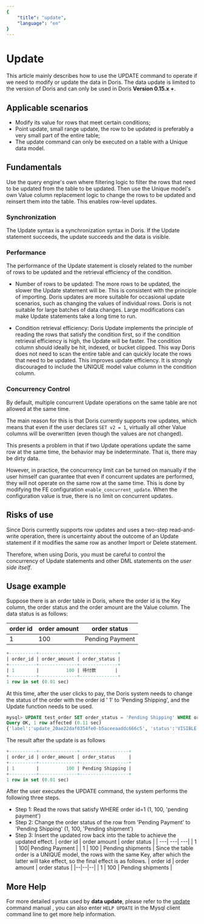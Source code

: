```yaml
---
{
    "title": "update",
    "language": "en"
}
---
```


<!--
Licensed to the Apache Software Foundation (ASF) under one
or more contributor license agreements.  See the NOTICE file
distributed with this work for additional information
regarding copyright ownership.  The ASF licenses this file
to you under the Apache License, Version 2.0 (the
"License"); you may not use this file except in compliance
with the License.  You may obtain a copy of the License at

  http://www.apache.org/licenses/LICENSE-2.0

Unless required by applicable law or agreed to in writing,
software distributed under the License is distributed on an
"AS IS" BASIS, WITHOUT WARRANTIES OR CONDITIONS OF ANY
KIND, either express or implied.  See the License for the
specific language governing permissions and limitations
under the License.
-->

# Update

This article mainly describes how to use the UPDATE command to operate if we need to modify or update the data in Doris.
The data update is limited to the version of Doris and can only be used in Doris **Version 0.15.x +**.

## Applicable scenarios

+ Modify its value for rows that meet certain conditions;
+ Point update, small range update, the row to be updated is preferably a very small part of the entire table;
+ The update command can only be executed on a table with a Unique data model.

## Fundamentals

Use the query engine's own where filtering logic to filter the rows that need to be updated from the table to be
updated. Then use the Unique model's own Value column replacement logic to change the rows to be updated and reinsert
them into the table. This enables row-level updates.

### Synchronization

The Update syntax is a synchronization syntax in Doris. If the Update statement succeeds, the update succeeds and the
data is visible.

### Performance

The performance of the Update statement is closely related to the number of rows to be updated and the retrieval
efficiency of the condition.

+ Number of rows to be updated: The more rows to be updated, the slower the Update statement will be. This is consistent
  with the principle of importing. Doris updates are more suitable for occasional update scenarios, such as changing the
  values of individual rows. Doris is not suitable for large batches of data changes. Large modifications can make
  Update statements take a long time to run.

+ Condition retrieval efficiency: Doris Update implements the principle of reading the rows that satisfy the condition
  first, so if the condition retrieval efficiency is high, the Update will be faster. The condition column should
  ideally be hit, indexed, or bucket clipped. This way Doris does not need to scan the entire table and can quickly
  locate the rows that need to be updated. This improves update efficiency. It is strongly discouraged to include the
  UNIQUE model value column in the condition column.

### Concurrency Control

By default, multiple concurrent Update operations on the same table are not allowed at the same time.

The main reason for this is that Doris currently supports row updates, which means that even if the user
declares ``SET v2 = 1``, virtually all other Value columns will be overwritten (even though the values are not changed).

This presents a problem in that if two Update operations update the same row at the same time, the behavior may be
indeterminate. That is, there may be dirty data.

However, in practice, the concurrency limit can be turned on manually if the user himself can guarantee that even if
concurrent updates are performed, they will not operate on the same row at the same time. This is done by modifying the
FE configuration ``enable_concurrent_update``. When the configuration value is true, there is no limit on concurrent
updates.

## Risks of use

Since Doris currently supports row updates and uses a two-step read-and-write operation, there is uncertainty about the
outcome of an Update statement if it modifies the same row as another Import or Delete statement.

Therefore, when using Doris, you must be careful to control the concurrency of Update statements and other DML
statements on the *user side itself*.

## Usage example

Suppose there is an order table in Doris, where the order id is the Key column, the order status and the order amount
are the Value column. The data status is as follows:

| order id | order amount | order status    |
| -------- | ------------ | --------------- |
| 1        | 100          | Pending Payment |

```sql
+----------+--------------+--------------+
| order_id | order_amount | order_status |
+----------+--------------+--------------+
| 1        |          100 | 待付款       |
+----------+--------------+--------------+
1 row in set (0.01 sec)
```

At this time, after the user clicks to pay, the Doris system needs to change the status of the order with the order id '
1' to 'Pending Shipping', and the Update function needs to be used.

```sql
mysql> UPDATE test_order SET order_status = 'Pending Shipping' WHERE order_id = 1;
Query OK, 1 row affected (0.11 sec)
{'label':'update_20ae22daf0354fe0-b5aceeaaddc666c5', 'status':'VISIBLE', 'txnId':'33', 'queryId':'20ae22daf0354fe0-b5aceeaaddc666c5'}
```

The result after the update is as follows

```sql
+----------+--------------+------------------+
| order_id | order_amount | order_status     |
+----------+--------------+------------------+
| 1        |          100 | Pending Shipping |
+----------+--------------+------------------+
1 row in set (0.01 sec)
```

After the user executes the UPDATE command, the system performs the following three steps.

- Step 1: Read the rows that satisfy WHERE order id=1 (1, 100, 'pending payment')
- Step 2: Change the order status of the row from 'Pending Payment' to 'Pending Shipping' (1, 100, 'Pending shipment')
- Step 3: Insert the updated row back into the table to achieve the updated effect. | order id | order amount | order
  status | | ---| ---| ---| | 1 | 100| Pending Payment | | 1 | 100 | Pending shipments | Since the table order is a
  UNIQUE model, the rows with the same Key, after which the latter will take effect, so the final effect is as follows.
  | order id | order amount | order status | |--|--|--| | 1 | 100 | Pending shipments |

## More Help

For more detailed syntax used by **data update**, please refer to
the [update](../../sql-manual/sql-reference-v2/Data-Manipulation-Statements/Manipulation/UPDATE.html) command manual ,
you can also enter `HELP UPDATE` in the Mysql client command line to get more help information.
